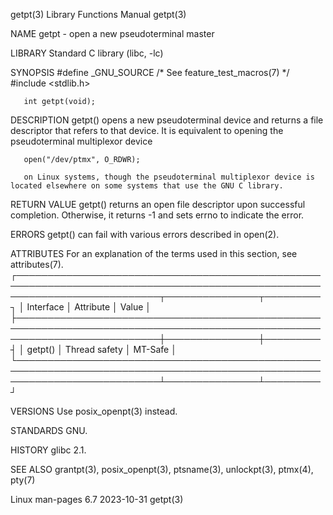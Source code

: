 getpt(3)							   Library Functions Manual							      getpt(3)

NAME
       getpt - open a new pseudoterminal master

LIBRARY
       Standard C library (libc, -lc)

SYNOPSIS
       #define _GNU_SOURCE	       /* See feature_test_macros(7) */
       #include <stdlib.h>

       int getpt(void);

DESCRIPTION
       getpt()	opens  a  new  pseudoterminal device and returns a file descriptor that refers to that device.	It is equivalent to opening the pseudoterminal
       multiplexor device

	   open("/dev/ptmx", O_RDWR);

       on Linux systems, though the pseudoterminal multiplexor device is located elsewhere on some systems that use the GNU C library.

RETURN VALUE
       getpt() returns an open file descriptor upon successful completion.  Otherwise, it returns -1 and sets errno to indicate the error.

ERRORS
       getpt() can fail with various errors described in open(2).

ATTRIBUTES
       For an explanation of the terms used in this section, see attributes(7).
       ┌───────────────────────────────────────────────────────────────────────────────────────────────────────────────────────────┬───────────────┬─────────┐
       │ Interface														   │ Attribute	   │ Value   │
       ├───────────────────────────────────────────────────────────────────────────────────────────────────────────────────────────┼───────────────┼─────────┤
       │ getpt()														   │ Thread safety │ MT-Safe │
       └───────────────────────────────────────────────────────────────────────────────────────────────────────────────────────────┴───────────────┴─────────┘

VERSIONS
       Use posix_openpt(3) instead.

STANDARDS
       GNU.

HISTORY
       glibc 2.1.

SEE ALSO
       grantpt(3), posix_openpt(3), ptsname(3), unlockpt(3), ptmx(4), pty(7)

Linux man-pages 6.7							  2023-10-31								      getpt(3)
